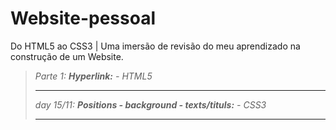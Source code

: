 # Website-pessoal
Do HTML5 ao CSS3 | Uma imersão de revisão do meu aprendizado na construção de um Website.

> *Parte 1: <strong>Hyperlink:</strong> - HTML5*<hr>
> *day 15/11: <strong>Positions - background - texts/tituls:</strong> - CSS3*<hr>
